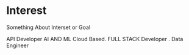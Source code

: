 # Interest
Something About Interset or Goal
<head>
API Developer
</head>
<head>
AI AND ML Cloud Based.
  </head>
  <head>
FULL STACK Developer .
    </head>
    <head>
Data Engineer
</head>

